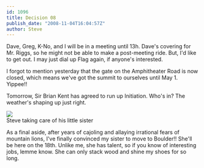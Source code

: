 ```yaml
---
id: 1096
title: Decision 08
publish_date: "2008-11-04T16:04:57Z"
author: Steve
---
```

Dave, Greg, K-No, and I will be in a meeting until 13h. Dave's covering for Mr. Riggs, so he might not be able to make a post-meeting ride. But, I'd like to get out. I may just dial up Flag again, if anyone's interested.

I forgot to mention yesterday that the gate on the Amphitheater Road is now closed, which means we've got the summit to ourselves until May 1. Yippee!!

Tomorrow, Sir Brian Kent has agreed to run up Initiation. Who's in? The weather's shaping up just right.

[![](http://www.flagstafffrenzy.org/wp-content/uploads/2008/11/kate_steve_crib.jpeg)](http://www.flagstafffrenzy.org/wp-content/uploads/2008/11/kate_steve_crib.jpeg)  
Steve taking care of his little sister

As a final aside, after years of cajoling and allaying irrational fears of mountain lions, I've finally convinced my sister to move to Boulder!! She'll be here on the 18th. Unlike me, she has talent, so if you know of interesting jobs, lemme know. She can only stack wood and shine my shoes for so long.
